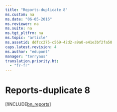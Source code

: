 ```yaml
---
title: "Reports-duplicate 8"
ms.custom: na
ms.date: "06-05-2016"
ms.reviewer: na
ms.suite: na
ms.tgt_pltfrm: na
ms.topic: "article"
ms.assetid: ddfcc275-c569-42d2-a9a0-e41e3bf2fa50
caps.latest.revision: 4
ms.author: "edupont"
manager: "terryaus"
translation.priority.ht: 
  - "fr-fr"
---
```

# Reports-duplicate 8
[!INCLUDE[bn_reports](../../LocalFunctionalityForMicrosoftDynamicsNav2016/Australia/includes/bn_reports_md.md)]